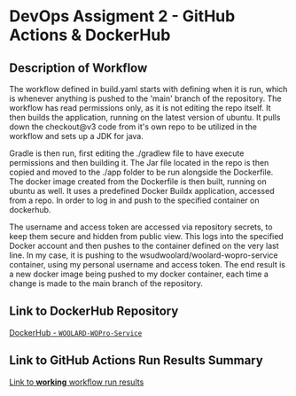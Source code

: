 # DevOps Assigment 2 - GitHub Actions & DockerHub

## Description of Workflow

  The workflow defined in build.yaml starts with defining when it is run, which is whenever anything is pushed to the 'main' branch of the repository. The workflow has read permissions only, as it is not editing the repo itself. It then builds the application, running on the latest version of ubuntu. It pulls down the checkout@v3 code from it's own repo to be utilized in the workflow and sets up a JDK for java. 
  
  Gradle is then run, first editing the ./gradlew file to have execute permissions and then building it. The Jar file located in the repo is then copied and moved to the ./app folder to be run alongside the Dockerfile. The docker image created from the Dockerfile is then built, running on ubuntu as well. It uses a predefined Docker Buildx application, accessed from a repo. In order to log in and push to the specified container on dockerhub.
  
  The username and access token are accessed via repository secrets, to keep them secure and hidden from public view. This logs into the specified Docker account and then pushes to the container defined on the very last line. In my case, it is pushing to the wsudwoolard/woolard-wopro-service container, using my personal username and access token. The end result is a new docker image being pushed to my docker container, each time a change is made to the main branch of the repository.

## Link to DockerHub Repository
[DockerHub - `WOOLARD-WOPro-Service`](https://hub.docker.com/repository/docker/wsudwoolard/woolard-wopro-service/general)

## Link to GitHub Actions Run Results Summary
[Link to **working** workflow run results](https://github.com/WSU-kduncan/devops-assignment-2-3-Ciriden/actions/runs/11655497836)

